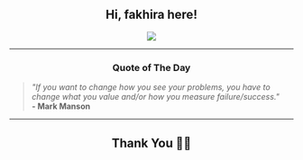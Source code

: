 <h2 align="center"> Hi, fakhira here!</h2>

<p align="center">
<a href="https://github.com/fakhiralkda" alt="github streak"><img src="https://dvst-streak.herokuapp.com/?user=fakhiralkda&theme=tokyonight&fire=DD472C"></a>
</p>

<hr>
<h3 align="center">Quote of The Day</h3>
<p align="center">
<blockquote>
<i>"If you want to change how you see your problems, you have to change what you value and/or how you measure failure/success."</i>
<br>
<b>- Mark Manson</b>
</blockquote>
</p>


<hr>
<h2 align="center">Thank You 🙏🏼</h2>
